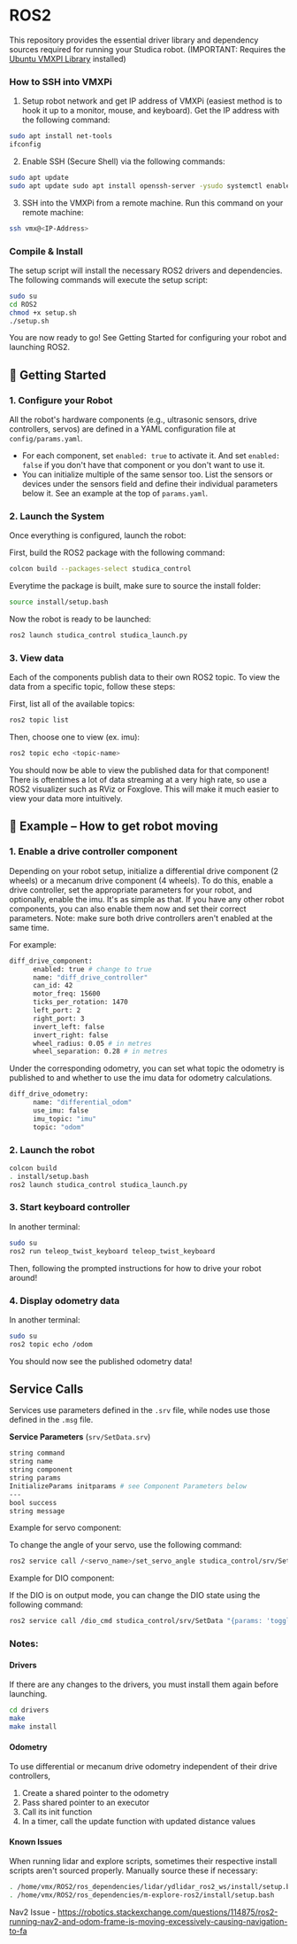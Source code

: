 # ROS2
This repository provides the essential driver library and dependency sources required for running your Studica robot. (IMPORTANT: Requires the [Ubuntu VMXPI Library](https://docs.dev.studica.com/en/latest/docs/VMX/os-images.html) installed)

### How to SSH into VMXPi
1. Setup robot network and get IP address of VMXPi (easiest method is to hook it up to a monitor, mouse, and keyboard). Get the IP address with the following command:
``` bash
sudo apt install net-tools
ifconfig
```
2. Enable SSH (Secure Shell) via the following commands:
``` bash
sudo apt update
sudo apt update sudo apt install openssh-server -ysudo systemctl enable ssh sudo systemctl start ssh
```
3. SSH into the VMXPi from a remote machine. Run this command on your remote machine:
``` bash
ssh vmx@<IP-Address>
```

### Compile & Install
The setup script will install the necessary ROS2 drivers and dependencies. The following commands will execute the setup script:
``` bash
sudo su
cd ROS2
chmod +x setup.sh
./setup.sh
```

You are now ready to go! See Getting Started for configuring your robot and launching ROS2.

## 🚀 Getting Started

### 1. Configure your Robot
All the robot's hardware components (e.g., ultrasonic sensors, drive controllers, servos) are defined in a YAML configuration file at `config/params.yaml`.

- For each component, set `enabled: true` to activate it. And set `enabled: false` if you don't have that component or you don't want to use it.
- You can initialize multiple of the same sensor too. List the sensors or devices under the sensors field and define their individual parameters below it. See an example at the top of `params.yaml`.

### 2. Launch the System
Once everything is configured, launch the robot:

First, build the ROS2 package with the following command:
``` bash
colcon build --packages-select studica_control
```
Everytime the package is built, make sure to source the install folder:
``` bash
source install/setup.bash
```
Now the robot is ready to be launched:
``` bash
ros2 launch studica_control studica_launch.py
```

### 3. View data
Each of the components publish data to their own ROS2 topic. To view the data from a specific topic, follow these steps:

First, list all of the available topics:
``` bash
ros2 topic list
```
Then, choose one to view (ex. imu):
``` bash
ros2 topic echo <topic-name>
```
You should now be able to view the published data for that component! There is oftentimes a lot of data streaming at a very high rate, so use a ROS2 visualizer such as RViz or Foxglove. This will make it much easier to view your data more intuitively.

## 🤖 Example – How to get robot moving 

### 1. Enable a drive controller component

Depending on your robot setup, initialize a differential drive component (2 wheels) or a mecanum drive component (4 wheels). To do this, enable a drive controller, set the appropriate parameters for your robot, and optionally, enable the imu. It's as simple as that. If you have any other robot components, you can also enable them now and set their correct parameters. Note: make sure both drive controllers aren't enabled at the same time.

For example:
``` bash
diff_drive_component:
      enabled: true # change to true
      name: "diff_drive_controller"
      can_id: 42
      motor_freq: 15600
      ticks_per_rotation: 1470
      left_port: 2
      right_port: 3
      invert_left: false
      invert_right: false
      wheel_radius: 0.05 # in metres
      wheel_separation: 0.28 # in metres
```
Under the corresponding odometry, you can set what topic the odometry is published to and whether to use the imu data for odometry calculations.
``` bash
diff_drive_odometry:
      name: "differential_odom"
      use_imu: false
      imu_topic: "imu"
      topic: "odom"
```

### 2. Launch the robot
``` bash
colcon build
. install/setup.bash
ros2 launch studica_control studica_launch.py
```

### 3. Start keyboard controller

In another terminal:
``` bash
sudo su
ros2 run teleop_twist_keyboard teleop_twist_keyboard
```
Then, following the prompted instructions for how to drive your robot around!

### 4. Display odometry data

In another terminal:
``` bash
sudo su
ros2 topic echo /odom
```
You should now see the published odometry data! 

## Service Calls

Services use parameters defined in the `.srv` file, while nodes use those defined in the `.msg` file.

**Service Parameters** (`srv/SetData.srv`)
``` bash
string command
string name
string component
string params
InitializeParams initparams # see Component Parameters below
---
bool success
string message
```

Example for servo component:

To change the angle of your servo, use the following command:
``` bash  
ros2 service call /<servo_name>/set_servo_angle studica_control/srv/SetData "{params: '45'}"
```

Example for DIO component:

If the DIO is on output mode, you can change the DIO state using the following command:
``` bash  
ros2 service call /dio_cmd studica_control/srv/SetData "{params: 'toggle'}"
```

### Notes:
#### Drivers
If there are any changes to the drivers, you must install them again before launching.
```bash
cd drivers
make
make install
```

#### Odometry
To use differential or mecanum drive odometry independent of their drive controllers, 
1. Create a shared pointer to the odometry
2. Pass shared pointer to an executor
3. Call its init function
4. In a timer, call the update function with updated distance values

#### Known Issues

When running lidar and explore scripts, sometimes their respective install scripts aren't sourced properly. Manually source these if necessary:

``` bash
. /home/vmx/ROS2/ros_dependencies/lidar/ydlidar_ros2_ws/install/setup.bash
. /home/vmx/ROS2/ros_dependencies/m-explore-ros2/install/setup.bash
```

Nav2 Issue - https://robotics.stackexchange.com/questions/114875/ros2-running-nav2-and-odom-frame-is-moving-excessively-causing-navigation-to-fa
